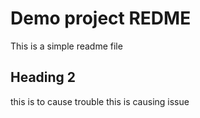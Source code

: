 # Demo project REDME

This is a simple readme file

## Heading 2

this is to cause trouble
this is causing issue